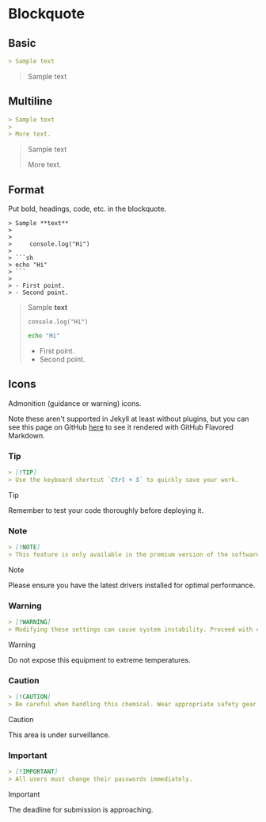 # Blockquote

## Basic

```md
> Sample text
```

> Sample text

## Multiline

```md
> Sample text
>
> More text.
```

> Sample text
>
> More text.

## Format

Put bold, headings, code, etc. in the blockquote.

<!-- Here without md formatting as the code blocks get messed up. -->

```
> Sample **text**
>
>  
>     console.log("Hi")
>
> ```sh
> echo "Hi"
> ```
>
> - First point.
> - Second point.
```

> Sample **text**
>
>  
>     console.log("Hi")
>
> ```sh
> echo "Hi"
> ```
>
> - First point.
> - Second point.


## Icons

Admonition (guidance or warning) icons.

Note these aren't supported in Jekyll at least without plugins, but you can see this page on GitHub [here](https://github.com/MichaelCurrin/dev-cheatsheets/blob/master/cheatsheets/markdown/blockquote.md#icons) to see it rendered with GitHub Flavored Markdown.

### Tip

```markdown
> [!TIP]
> Use the keyboard shortcut `Ctrl + S` to quickly save your work.
```

> [!TIP]
> Remember to test your code thoroughly before deploying it.

### Note

```markdown
> [!NOTE]
> This feature is only available in the premium version of the software.
```

> [!NOTE]
> Please ensure you have the latest drivers installed for optimal performance.

### Warning

```markdown
> [!WARNING]
> Modifying these settings can cause system instability. Proceed with caution.
```

> [!WARNING]
> Do not expose this equipment to extreme temperatures.

### Caution

```markdown
> [!CAUTION]
> Be careful when handling this chemical. Wear appropriate safety gear.
```

> [!CAUTION]
> This area is under surveillance.

### Important

```markdown
> [!IMPORTANT]
> All users must change their passwords immediately.
```

> [!IMPORTANT]
> The deadline for submission is approaching.
